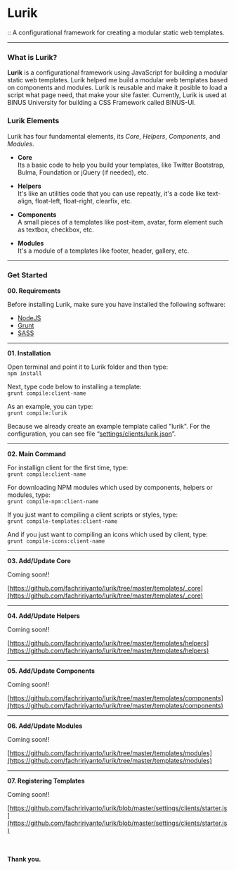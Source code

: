 # Lurik
:: A configurational framework for creating a modular static web templates.

-----

### What is Lurik?
**Lurik** is a configurational framework using JavaScript for building a modular static web templates. Lurik helped me build a modular web templates based on components and modules. Lurik is reusable and make it posible to load a script what page need, that make your site faster. Currently, Lurik is used at BINUS University for building a CSS Framework called BINUS-UI.


### Lurik Elements
Lurik has four fundamental elements, its *Core*, *Helpers*, *Components*, and *Modules*.

- **Core**\
Its a basic code to help you build your templates, like Twitter Bootstrap, Bulma, Foundation or jQuery (if needed), etc.

- **Helpers**\
It's like an utilities code that you can use repeatly, it's a code like text-align, float-left, float-right, clearfix, etc.

- **Components**\
A small pieces of a templates like post-item, avatar, form element such as textbox, checkbox, etc.

- **Modules**\
It's a module of a templates like footer, header, gallery, etc.

-----

### Get Started

**00. Requirements**

Before installing Lurik, make sure you have installed the following software:
- [NodeJS](https://nodejs.org/en/)
- [Grunt](https://gruntjs.com/)
- [SASS](https://sass-lang.com/)

-----

**01. Installation**

Open terminal and point it to Lurik folder and then type:\
```npm install```

Next, type code below to installing a template:\
```grunt compile:client-name```

As an example, you can type:\
```grunt compile:lurik```

Because we already create an example template called "lurik". For the configuration, you can see file “[settings/clients/lurik.json](https://github.com/fachririyanto/lurik/blob/master/settings/clients/lurik.json)”.

-----

**02. Main Command**

For installign client for the first time, type:\
```grunt compile:client-name```

For downloading NPM modules which used by components, helpers or modules, type:\
```grunt compile-npm:client-name```

If you just want to compiling a client scripts or styles, type:\
```grunt compile-templates:client-name```

And if you just want to compiling an icons which used by client, type:\
```grunt compile-icons:client-name```

------

**03. Add/Update Core**

Coming soon!!

[https://github.com/fachririyanto/lurik/tree/master/templates/_core](https://github.com/fachririyanto/lurik/tree/master/templates/_core)

-----

**04. Add/Update Helpers**

Coming soon!!

[https://github.com/fachririyanto/lurik/tree/master/templates/helpers](https://github.com/fachririyanto/lurik/tree/master/templates/helpers)

-----

**05. Add/Update Components**

Coming soon!!

[https://github.com/fachririyanto/lurik/tree/master/templates/components](https://github.com/fachririyanto/lurik/tree/master/templates/components)

-----

**06. Add/Update Modules**

Coming soon!!

[https://github.com/fachririyanto/lurik/tree/master/templates/modules](https://github.com/fachririyanto/lurik/tree/master/templates/modules)

-----

**07. Registering Templates**

Coming soon!!

[https://github.com/fachririyanto/lurik/blob/master/settings/clients/starter.js](https://github.com/fachririyanto/lurik/blob/master/settings/clients/starter.js)

\
\
**Thank you.**
